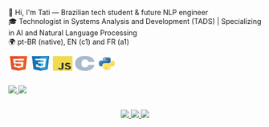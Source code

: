 👋 Hi, I'm Tati — Brazilian tech student & future NLP engineer  
🎓 Technologist in Systems Analysis and Development (TADS) | Specializing in AI and Natural Language Processing                                              
🌍 pt-BR (native), EN (c1) and FR (a1)

<div> 
<img align="center" alt="Tati-HTML" height="30" width="40" src="https://raw.githubusercontent.com/devicons/devicon/master/icons/html5/html5-original.svg">
<img align="center" alt="Tati-CSS" height="30" width="40" src="https://raw.githubusercontent.com/devicons/devicon/master/icons/css3/css3-original.svg">
<img align="center" alt="Tati-JavaScript" height="30" width="40" src="https://raw.githubusercontent.com/devicons/devicon/master/icons/javascript/javascript-original.svg">
<img align="center" alt="Tati-C" height="30" width="40" src="https://raw.githubusercontent.com/devicons/devicon/master/icons/c/c-original.svg">
 <img align="center" alt="Tati-C" height="30" width="40" src="https://raw.githubusercontent.com/devicons/devicon/master/icons/python/python-original.svg">
</div>

##

 <div>
  <a href="https://github.com/Luukzy">
  <img height="150em" src="https://github-readme-stats.vercel.app/api?username=souzanjm&show_icons=true&theme=radical"/>
  <img height="150em" src="https://github-readme-stats.vercel.app/api/top-langs/?username=souzanjm&layout=compact&langs_count=7&theme=radical"/>
</div>
    
##

<div align="center">
  <a href="https://instagram.com/__iamtati__" target="_blank">
    <img src="https://img.shields.io/badge/-Instagram-%23E4405F?style=for-the-badge&logo=instagram&logoColor=white">
  </a>
  
  <a href="mailto:souza.tatiane2005@gmail.com" target="_blank">
    <img src="https://img.shields.io/badge/-Email%20Me-D14836?style=for-the-badge&logo=gmail&logoColor=white">
  </a>

  <a href="https://www.linkedin.com/in/tatiane-souza-b053552b2" target="_blank">
    <img src="https://img.shields.io/badge/-LinkedIn-%230077B5?style=for-the-badge&logo=linkedin&logoColor=white">
  </a>
</div>

